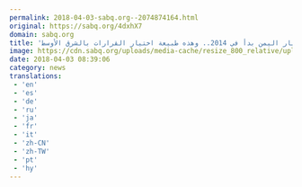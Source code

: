 ```yaml
---
permalink: 2018-04-03-sabq.org--2074874164.html
original: https://sabq.org/4dxhX7
domain: sabq.org
title: 'ولي العهد: انهيار اليمن بدأ في 2014.. وهذه طبيعة اختيار القرارات بالشرق الأوسط'
image: https://cdn.sabq.org/uploads/media-cache/resize_800_relative/uploads/material-file/5ac33b0bef9d14542e8b4594/5ac33a56eb24f.jpg
date: 2018-04-03 08:39:06
category: news
translations: 
 - 'en'
 - 'es'
 - 'de'
 - 'ru'
 - 'ja'
 - 'fr'
 - 'it'
 - 'zh-CN'
 - 'zh-TW'
 - 'pt'
 - 'hy'
---
```


